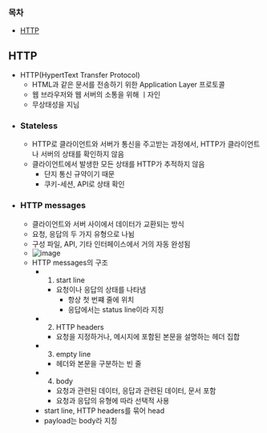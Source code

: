 ### 목차
- [HTTP](#http)
## HTTP
- HTTP(HypertText Transfer Protocol)
  - HTML과 같은 문서를 전송하기 위한 Application Layer 프로토콜
  - 웹 브라우저와 웹 서버의 소통을 위해 ㅣ자인
  - 무상태성을 지님
- ### Stateless
  - HTTP로 클라이언트와 서버가 통신을 주고받는 과정에서, HTTP가 클라이언트나 서버의 상태를 확인하지 않음
  - 클라이언트에서 발생한 모든 상태를 HTTP가 추적하지 않음
    - 단지 통신 규약이기 때문
    - 쿠키-세션, API로 상태 확인
- ### HTTP messages
  - 클라이언트와 서버 사이에서 데이터가 교환되는 방식
  - 요청, 응답의 두 가지 유형으로 나뉨
  - 구성 파일, API, 기타 인터페이스에서 거의 자동 완성됨
  - ![image](https://user-images.githubusercontent.com/102513932/194322666-e1a07835-36c3-41ef-99e1-331aecde9832.png)
  - HTTP messages의 구조
    - 1. start line
      - 요청이나 응답의 상태를 나타냄
        - 항상 첫 번쨰 줄에 위치
        - 응답에서는 status line이라 지칭
    - 2. HTTP headers
      - 요청을 지정하거나, 메시지에 포함된 본문을 설명하는 헤더 집합
    - 3. empty line
      - 헤더와 본문을 구분하는 빈 줄
    - 4. body
      - 요청과 관련된 데이터, 응답과 관련된 데이터, 문서 포함
      - 요청과 응답의 유형에 따라 선택적 사용
    - start line, HTTP headers를 묶어 head
    - payload는 body라 지칭
